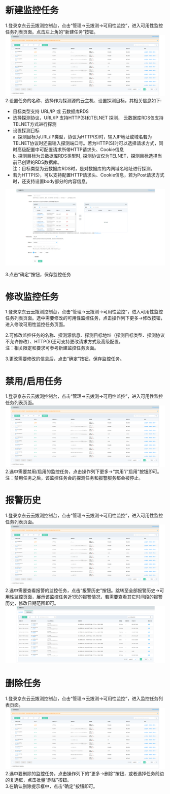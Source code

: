 # 新建监控任务 
1.登录京东云云拨测控制台，点击“管理->云拨测->可用性监控”，进入可用性监控任务列表页面。点击左上角的“新建任务”按钮。  
![任务列表](../../../../../image/Cloud-Detection/task-usa-list.png)
2.设置任务的名称、选择作为探测源的云主机、设置探测目标，其相关信息如下:
- 目标类型支持 URL/IP 或 云数据库RDS
- 选择探测协议，URL/IP 支持HTTP(S)和TELNET 探测， 云数据库RDS仅支持TELNET方式进行探测
- 设置探测目标  
a. 探测目标为URL/IP类型，协议为HTTP(S)时，输入IP地址或域名若为TELNET协议时还需输入探测端口号。若为HTTP(S)时可以选择请求方式，同时高级配置中可配置请求所带HTTP请求头、Cookie信息  
b. 探测目标为云数据库RDS类型时, 探测协议仅为TELNET，探测目标选择当前已创建的RDS数据库。  
注：目标类型为云数据库RDS时，是对数据库的内网域名地址进行探测。
- 若为HTTP(S)，可以支持配置HTTP请求头、Cookie信息，若为Post请求方式时，还支持设置body部分的内容信息。  

![新建任务](../../../../../image/Cloud-Detection/create-task-usa.png)

3.点击“确定”按钮，保存监控任务  

# 修改监控任务  
1.登录京东云云拨测控制台，点击“管理->云拨测->可用性监控”，进入可用性监控任务列表页面。选中需要修改的可用性监控任务，点击操作列下更多->修改按钮，进入修改可用性监控任务页面。  

2.可修改监控任务的名称、探测源信息、探测目标地址（探测目标类型、探测协议不允许修改）、HTTP(S)还可支持更改请求方式及高级配置。  
注：相关限定和要求可参考新建监控任务页面。  

3.更改需要修改的信息后，点击“确定”按钮，保存监控任务。  

# 禁用/启用任务  
1.登录京东云云拨测控制台，点击“管理->云拨测->可用性监控”，进入可用性监控任务列表页面。  
![任务列表](../../../../../image/Cloud-Detection/task-usa-list.png)
2.选中需要禁用/启用的监控任务，点击操作列下更多->“禁用”/“启用”按钮即可。  
注：禁用任务之后，该监控任务会的探测任务和报警服务都会被停止。  

# 报警历史  
1.登录京东云云拨测控制台，点击“管理->云拨测->可用性监控”，进入可用性监控任务列表页面。  
![任务列表](../../../../../image/Cloud-Detection/task-usa-list.png)
2.选中需要查看报警的监控任务，点击“报警历史”按钮。跳转至全部报警历史->可用性监控页面，展示该监控任务近1天的报警情况，若需要查看其它时间段的报警历史，修改日期范围即可。  
![报警历史](../../../../../image/Cloud-Detection/alarmhistory-usa.png)

# 删除任务  
1.登录京东云云拨测控制台，点击“管理->云拨测->可用性监控”，进入监控任务列表页面。  
![任务列表](../../../../../image/Cloud-Detection/task-usa-list.png)
2.选中要删除的监控任务，点击操作列下的“更多->删除”按钮，或者选择任务前边的复选框，点击批量“删除”按钮。  
3.在确认删除提示框中，点击“确定”按钮即可。
